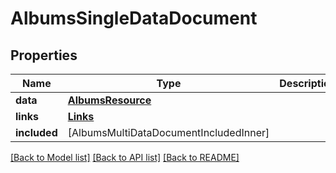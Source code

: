 # AlbumsSingleDataDocument

## Properties
Name | Type | Description | Notes
------------ | ------------- | ------------- | -------------
**data** | [**AlbumsResource**](AlbumsResource.md) |  | [optional] 
**links** | [**Links**](Links.md) |  | [optional] 
**included** | [AlbumsMultiDataDocumentIncludedInner] |  | [optional] 

[[Back to Model list]](../README.md#documentation-for-models) [[Back to API list]](../README.md#documentation-for-api-endpoints) [[Back to README]](../README.md)


